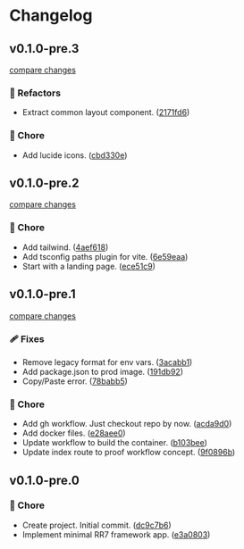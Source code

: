 # Changelog


## v0.1.0-pre.3

[compare changes](https://github.com/haus23/tipprunde/compare/v0.1.0-pre.2...v0.1.0-pre.3)

### 💅 Refactors

- Extract common layout component. ([2171fd6](https://github.com/haus23/tipprunde/commit/2171fd6))

### 🏡 Chore

- Add lucide icons. ([cbd330e](https://github.com/haus23/tipprunde/commit/cbd330e))

## v0.1.0-pre.2

[compare changes](https://github.com/haus23/tipprunde/compare/v0.1.0-pre.1...v0.1.0-pre.2)

### 🏡 Chore

- Add tailwind. ([4aef618](https://github.com/haus23/tipprunde/commit/4aef618))
- Add tsconfig paths plugin for vite. ([6e59eaa](https://github.com/haus23/tipprunde/commit/6e59eaa))
- Start with a landing page. ([ece51c9](https://github.com/haus23/tipprunde/commit/ece51c9))

## v0.1.0-pre.1

[compare changes](https://github.com/haus23/tipprunde/compare/v0.1.0-pre.0...v0.1.0-pre.1)

### 🩹 Fixes

- Remove legacy format for env vars. ([3acabb1](https://github.com/haus23/tipprunde/commit/3acabb1))
- Add package.json to prod image. ([191db92](https://github.com/haus23/tipprunde/commit/191db92))
- Copy/Paste error. ([78babb5](https://github.com/haus23/tipprunde/commit/78babb5))

### 🏡 Chore

- Add gh workflow. Just checkout repo by now. ([acda9d0](https://github.com/haus23/tipprunde/commit/acda9d0))
- Add docker files. ([e28aee0](https://github.com/haus23/tipprunde/commit/e28aee0))
- Update workflow to build the container. ([b103bee](https://github.com/haus23/tipprunde/commit/b103bee))
- Update index route to proof workflow concept. ([9f0896b](https://github.com/haus23/tipprunde/commit/9f0896b))

## v0.1.0-pre.0


### 🏡 Chore

- Create project. Initial commit. ([dc9c7b6](https://github.com/haus23/tipprunde/commit/dc9c7b6))
- Implement minimal RR7 framework app. ([e3a0803](https://github.com/haus23/tipprunde/commit/e3a0803))

